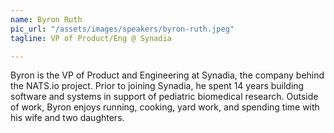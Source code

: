 ```yaml
---
name: Byron Ruth
pic_url: "/assets/images/speakers/byron-ruth.jpeg"
tagline: VP of Product/Eng @ Synadia

---
```

Byron is the VP of Product and Engineering at Synadia, the company behind the NATS.io project. Prior to joining Synadia, he spent 14 years building software and systems in support of pediatric biomedical research. Outside of work, Byron enjoys running, cooking, yard work, and spending time with his wife and two daughters.
